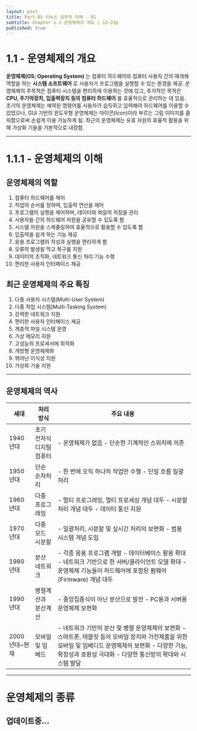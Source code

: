```yaml
---
layout: post
title: Part-01 리눅스 실무의 이해 - 01
subtitle: Chapter 1.1 운영체제의 개요 | 12~23p
published: true
---
```


# 1.1 - 운영체제의 개요
**운영체제(OS; Operating System)** 는 컴퓨터 하드웨어와 컴퓨터 사용자 간의 매개체 역할을 하는 **시스템 소프트웨어** 로 사용자가 프로그램을 실행할 수 있는 환경을 제공.
운영체제의 주목적은 컴퓨터 시스템을 편리하게 이용하는 것에 있고, 추가적인 목적은 __CPU, 주기억장치, 입출력장치 등의 컴퓨터 하드웨어__ 를 효율적으로 관리하는 데 있음.
초기의 운영체제는 예약된 명령어를 사용자가 습득하고 입력해야 하드웨어를 이용할 수 있었으나, GUI 기반의 윈도우형 운영체제는 아이콘(Icon)이라 부르는 그림 이미지를 클릭함으로써 손쉽게 이용 가능하게 됨.
최근의 운영체제는 유휴 자원의 효율적 활용을 위해 가상화 기술을 기본적으로 내장함.
* * *

# 1.1.1 - 운영체제의 이해
## 운영체제의 역할
1. 컴퓨터 하드웨어를 제어
2. 작업의 순서를 정하며, 입출력 연산을 제어
3. 프로그램의 실행을 제어하며, 데이터와 파일의 저장을 관리
4. 사용자들 간의 하드웨어 자원을 공유할 수 있도록 함
5. 시스템 자원을 스케줄링하여 효율적으로 활용할 수 있도록 함
6. 입출력을 쉽게 하는 기능 제공
7. 응용 프로그램의 작성과 실행을 편리하게 함
8. 오류의 발생읠 막고 복구를 지원
9. 데이터의 조직화, 네트워크 통신 처리 기능 수행
10. 편리한 사용자 인터페이스 제공

## 최근 운영체제의 주요 특징
1. 다중 사용자 시스템(Multi-User System)
2. 다중 작업 시스템(Multi-Tasking System)
3. 강력한 네트워크 지원
4. 편리한 사용자 인터페이스 제공
5. 계층적 파일 시스템 운영
6. 가상 메모리 지원
7. 고성능의 프로세서에 최적화
8. 개방형 운영체제화
9. 뛰어난 이식성 지원
10. 가상화 기술 지원
* * *

## 운영체제의 역사
|세대|처리 방식|주요 내용|
|-----|-----|-----|
|1940년대|초기 전자식 디지털 컴퓨터|- 운영체제가 없음   - 단순한 기계적인 스위치에 의존|
|1950년대|단순 순차처리|- 한 번에 오직 하나의 작업만 수행   - 단일 흐름 일괄 처리|
|1960년대|다중 프로그래밍|- 멀티 프로그래밍, 멀티 프로세싱 개념 대두   - 시분할 처리 개념 대두   - 데이터 통신 지원|
|1970년대|다중 모드 시분할|- 일괄처리, 시분할 및 실시간 처리의 보편화   - 범용 시스템 개념 도입|
|1980년대|분산 네트워크|- 각종 응용 프로그램 개발   - 데이터베이스 활용 확대   - 네트워크 기반으로 한 서버/클라이언트 모델 확대   - 운영체제 기능들이 하드웨어에 포함된 펌웨어(Firmware) 개념 대두|
|1990년대|병렬계산과 분산계산|- 중앙집중식이 아닌 분산으로 발전   - PC용과 서버용 운영체제 보편화|
|2000년대~현재|모바일 및 임베드|- 네트워크 기반의 분산 및 병렬 운영체제의 보편화   - 스마트폰, 태블릿 등의 모바일 장치와 가전제품을 위한 모바일 및 임베디드 운영체제의 보편화   - 다양한 기능, 확장성과 호환성 극대화   - 다양한 통신망의 확대와 시스템 발달|
* * *

# 운영체제의 종류
## 업데이트중...
